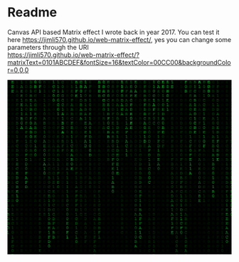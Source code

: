 # Readme

Canvas API based Matrix effect I wrote back in year 2017.
You can test it here 
<https://jimli570.github.io/web-matrix-effect/>\, 
yes you can change some parameters through the URI\
<https://jimli570.github.io/web-matrix-effect/?matrixText=0101ABCDEF&fontSize=16&textColor=00CC00&backgroundColor=0,0,0>

![Matrix effect](image.png)
